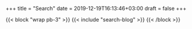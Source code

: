 +++
title = "Search"
date = 2019-12-19T16:13:46+03:00
draft = false
+++

{{< block "wrap pb-3" >}}
  {{< include "search-blog" >}}
{{< /block >}}
